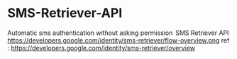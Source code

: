# SMS-Retriever-API
Automatic sms authentication without asking permission   SMS Retriever API
https://developers.google.com/identity/sms-retriever/flow-overview.png
ref : https://developers.google.com/identity/sms-retriever/overview
